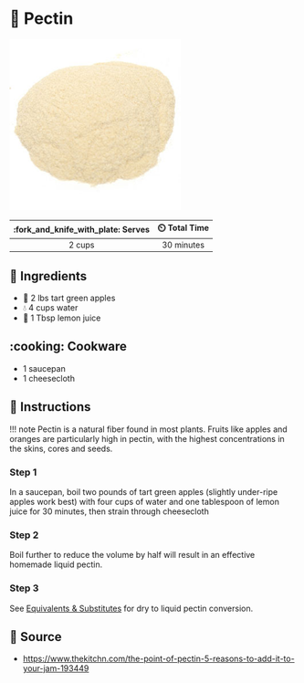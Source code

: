 # :rice: Pectin

![Pectin](../assets/images/pectin.jpg)

| :fork_and_knife_with_plate: Serves | :timer_clock: Total Time |
|:----------------------------------:|:-----------------------: |
| 2 cups | 30 minutes |

## :salt: Ingredients

- :green_apple: 2 lbs tart green apples
- :droplet: 4 cups water
- :lemon: 1 Tbsp lemon juice

## :cooking: Cookware

- 1 saucepan
- 1 cheesecloth

## :pencil: Instructions

!!! note
    Pectin is a natural fiber found in most plants. Fruits like apples and oranges are particularly high in pectin,
    with the highest concentrations in the skins, cores and seeds.

### Step 1

In a saucepan, boil two pounds of tart green apples (slightly under-ripe apples work best) with four cups of water and
one tablespoon of lemon juice for 30 minutes, then strain through cheesecloth

### Step 2

Boil further to reduce the volume by half will result in an effective homemade liquid pectin.

### Step 3

See [Equivalents & Substitutes][1] for dry to liquid pectin conversion.

## :link: Source

- <https://www.thekitchn.com/the-point-of-pectin-5-reasons-to-add-it-to-your-jam-193449>

[1]: <../reference/equivalents-and-substitutes.md#pectin>
